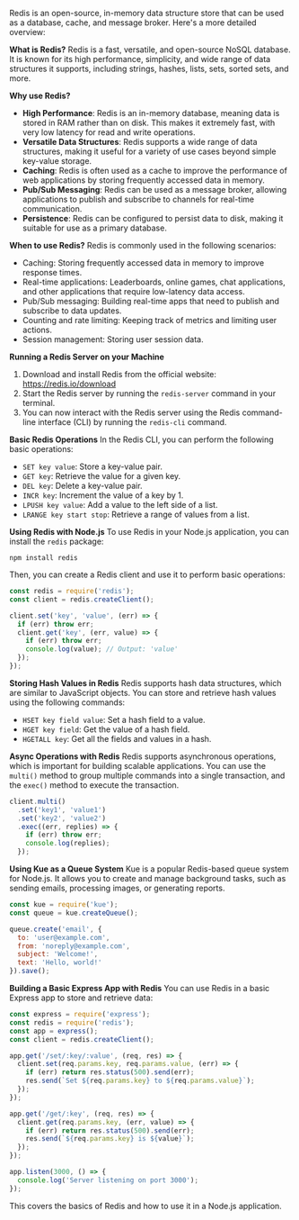 Redis is an open-source, in-memory data structure store that can be used as a database, cache, and message broker. Here's a more detailed overview:

**What is Redis?**
Redis is a fast, versatile, and open-source NoSQL database. It is known for its high performance, simplicity, and wide range of data structures it supports, including strings, hashes, lists, sets, sorted sets, and more.

**Why use Redis?**
- **High Performance**: Redis is an in-memory database, meaning data is stored in RAM rather than on disk. This makes it extremely fast, with very low latency for read and write operations.
- **Versatile Data Structures**: Redis supports a wide range of data structures, making it useful for a variety of use cases beyond simple key-value storage.
- **Caching**: Redis is often used as a cache to improve the performance of web applications by storing frequently accessed data in memory.
- **Pub/Sub Messaging**: Redis can be used as a message broker, allowing applications to publish and subscribe to channels for real-time communication.
- **Persistence**: Redis can be configured to persist data to disk, making it suitable for use as a primary database.

**When to use Redis?**
Redis is commonly used in the following scenarios:
- Caching: Storing frequently accessed data in memory to improve response times.
- Real-time applications: Leaderboards, online games, chat applications, and other applications that require low-latency data access.
- Pub/Sub messaging: Building real-time apps that need to publish and subscribe to data updates.
- Counting and rate limiting: Keeping track of metrics and limiting user actions.
- Session management: Storing user session data.

**Running a Redis Server on your Machine**
1. Download and install Redis from the official website: https://redis.io/download
2. Start the Redis server by running the `redis-server` command in your terminal.
3. You can now interact with the Redis server using the Redis command-line interface (CLI) by running the `redis-cli` command.

**Basic Redis Operations**
In the Redis CLI, you can perform the following basic operations:
- `SET key value`: Store a key-value pair.
- `GET key`: Retrieve the value for a given key.
- `DEL key`: Delete a key-value pair.
- `INCR key`: Increment the value of a key by 1.
- `LPUSH key value`: Add a value to the left side of a list.
- `LRANGE key start stop`: Retrieve a range of values from a list.

**Using Redis with Node.js**
To use Redis in your Node.js application, you can install the `redis` package:
```
npm install redis
```
Then, you can create a Redis client and use it to perform basic operations:
```javascript
const redis = require('redis');
const client = redis.createClient();

client.set('key', 'value', (err) => {
  if (err) throw err;
  client.get('key', (err, value) => {
    if (err) throw err;
    console.log(value); // Output: 'value'
  });
});
```

**Storing Hash Values in Redis**
Redis supports hash data structures, which are similar to JavaScript objects. You can store and retrieve hash values using the following commands:
- `HSET key field value`: Set a hash field to a value.
- `HGET key field`: Get the value of a hash field.
- `HGETALL key`: Get all the fields and values in a hash.

**Async Operations with Redis**
Redis supports asynchronous operations, which is important for building scalable applications. You can use the `multi()` method to group multiple commands into a single transaction, and the `exec()` method to execute the transaction.
```javascript
client.multi()
  .set('key1', 'value1')
  .set('key2', 'value2')
  .exec((err, replies) => {
    if (err) throw err;
    console.log(replies);
  });
```

**Using Kue as a Queue System**
Kue is a popular Redis-based queue system for Node.js. It allows you to create and manage background tasks, such as sending emails, processing images, or generating reports.
```javascript
const kue = require('kue');
const queue = kue.createQueue();

queue.create('email', {
  to: 'user@example.com',
  from: 'noreply@example.com',
  subject: 'Welcome!',
  text: 'Hello, world!'
}).save();
```

**Building a Basic Express App with Redis**
You can use Redis in a basic Express app to store and retrieve data:
```javascript
const express = require('express');
const redis = require('redis');
const app = express();
const client = redis.createClient();

app.get('/set/:key/:value', (req, res) => {
  client.set(req.params.key, req.params.value, (err) => {
    if (err) return res.status(500).send(err);
    res.send(`Set ${req.params.key} to ${req.params.value}`);
  });
});

app.get('/get/:key', (req, res) => {
  client.get(req.params.key, (err, value) => {
    if (err) return res.status(500).send(err);
    res.send(`${req.params.key} is ${value}`);
  });
});

app.listen(3000, () => {
  console.log('Server listening on port 3000');
});
```

This covers the basics of Redis and how to use it in a Node.js application.
